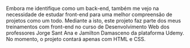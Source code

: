 Embora me identifique como um back-end, também me vejo na necessidade de estudar front-end para uma melhor compreensão de projetos como um todo. Mediante a isto, este projeto faz parte dos meus treinamentos com front-end no curso de Desenvolvimento Web dos professores Jorge Sant Ana e Jamilton Damasceno da plataforma Udemy. No momento, o projeto contará apenas com HTML e CSS.
